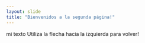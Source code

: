 ```yaml
---
layout: slide
title: "Bienvenidos a la segunda página!"
---
```

mi texto
Utiliza la flecha hacia la izquierda para volver!